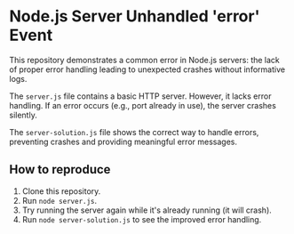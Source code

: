 # Node.js Server Unhandled 'error' Event

This repository demonstrates a common error in Node.js servers: the lack of proper error handling leading to unexpected crashes without informative logs.

The `server.js` file contains a basic HTTP server.  However, it lacks error handling.  If an error occurs (e.g., port already in use), the server crashes silently.

The `server-solution.js` file shows the correct way to handle errors, preventing crashes and providing meaningful error messages.

## How to reproduce

1. Clone this repository.
2. Run `node server.js`.
3. Try running the server again while it's already running (it will crash).
4. Run `node server-solution.js` to see the improved error handling.
